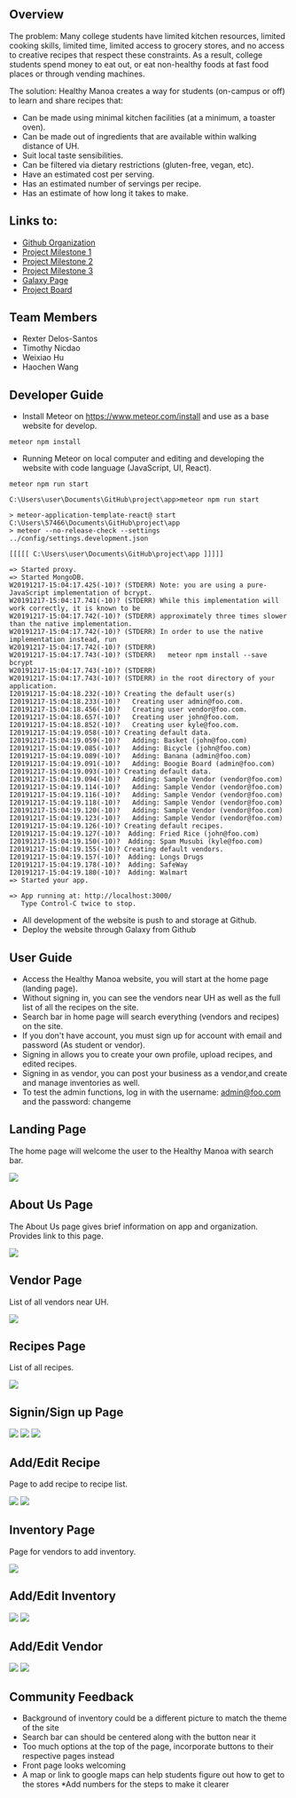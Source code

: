 ## Overview

The problem: Many college students have limited kitchen resources, limited cooking skills, limited time, limited access to grocery stores, and no access to creative recipes that respect these constraints. As a result, college students spend money to eat out, or eat non-healthy foods at fast food places or through vending machines.

The solution: Healthy Manoa creates a way for students (on-campus or off) to learn and share recipes that:
* Can be made using minimal kitchen facilities (at a minimum, a toaster oven).
* Can be made out of ingredients that are available within walking distance of UH.
* Suit local taste sensibilities.
* Can be filtered via dietary restrictions (gluten-free, vegan, etc).
* Have an estimated cost per serving.
* Has an estimated number of servings per recipe.
* Has an estimate of how long it takes to make.

## Links to:
- [Github Organization](https://github.com/healthy-manoa)
- [Project Milestone 1](https://github.com/healthy-manoa/project/projects/1)
- [Project Milestone 2](https://github.com/healthy-manoa/project/projects/2)
- [Project Milestone 3](https://github.com/healthy-manoa/project/projects/3)
- [Galaxy Page](https://healthymanoa.meteorapp.com)
- [Project Board](https://github.com/healthy-manoa/project/projects/2)

## Team Members
* Rexter Delos-Santos
* Timothy Nicdao
* Weixiao Hu
* Haochen Wang

## Developer Guide

* Install Meteor on <a href="https://www.meteor.com/install">https://www.meteor.com/install</a> and use as a base website for develop. 
```
meteor npm install
```
* Running Meteor on local computer and editing and developing the website with code language (JavaScript, UI, React).
```
meteor npm run start
```

```
C:\Users\user\Documents\GitHub\project\app>meteor npm run start

> meteor-application-template-react@ start C:\Users\57466\Documents\GitHub\project\app
> meteor --no-release-check --settings ../config/settings.development.json

[[[[[ C:\Users\user\Documents\GitHub\project\app ]]]]]

=> Started proxy.
=> Started MongoDB.
W20191217-15:04:17.425(-10)? (STDERR) Note: you are using a pure-JavaScript implementation of bcrypt.
W20191217-15:04:17.741(-10)? (STDERR) While this implementation will work correctly, it is known to be
W20191217-15:04:17.742(-10)? (STDERR) approximately three times slower than the native implementation.
W20191217-15:04:17.742(-10)? (STDERR) In order to use the native implementation instead, run
W20191217-15:04:17.742(-10)? (STDERR)
W20191217-15:04:17.743(-10)? (STDERR)   meteor npm install --save bcrypt
W20191217-15:04:17.743(-10)? (STDERR)
W20191217-15:04:17.743(-10)? (STDERR) in the root directory of your application.
I20191217-15:04:18.232(-10)? Creating the default user(s)
I20191217-15:04:18.233(-10)?   Creating user admin@foo.com.
I20191217-15:04:18.456(-10)?   Creating user vendor@foo.com.
I20191217-15:04:18.657(-10)?   Creating user john@foo.com.
I20191217-15:04:18.852(-10)?   Creating user kyle@foo.com.
I20191217-15:04:19.058(-10)? Creating default data.
I20191217-15:04:19.059(-10)?   Adding: Basket (john@foo.com)
I20191217-15:04:19.085(-10)?   Adding: Bicycle (john@foo.com)
I20191217-15:04:19.089(-10)?   Adding: Banana (admin@foo.com)
I20191217-15:04:19.091(-10)?   Adding: Boogie Board (admin@foo.com)
I20191217-15:04:19.093(-10)? Creating default data.
I20191217-15:04:19.094(-10)?   Adding: Sample Vendor (vendor@foo.com)
I20191217-15:04:19.114(-10)?   Adding: Sample Vendor (vendor@foo.com)
I20191217-15:04:19.116(-10)?   Adding: Sample Vendor (vendor@foo.com)
I20191217-15:04:19.118(-10)?   Adding: Sample Vendor (vendor@foo.com)
I20191217-15:04:19.120(-10)?   Adding: Sample Vendor (vendor@foo.com)
I20191217-15:04:19.123(-10)?   Adding: Sample Vendor (vendor@foo.com)
I20191217-15:04:19.126(-10)? Creating default recipes.
I20191217-15:04:19.127(-10)?  Adding: Fried Rice (john@foo.com)
I20191217-15:04:19.150(-10)?  Adding: Spam Musubi (kyle@foo.com)
I20191217-15:04:19.155(-10)? Creating default vendors.
I20191217-15:04:19.157(-10)?  Adding: Longs Drugs
I20191217-15:04:19.178(-10)?  Adding: SafeWay
I20191217-15:04:19.180(-10)?  Adding: Walmart
=> Started your app.

=> App running at: http://localhost:3000/
   Type Control-C twice to stop.
```

* All development of the website is push to and storage at Github. 
* Deploy the website through Galaxy from Github

## User Guide
* Access the Healthy Manoa website, you will start at the home page (landing page).
* Without signing in, you can see the vendors near UH as well as the full list of all the recipes on the site.
* Search bar in home page will search everything (vendors and recipes) on the site.
* If you don't have account, you must sign up for account with email and password (As student or vendor).
* Signing in allows you to create your own profile, upload recipes, and edited recipes.
* Signing in as vendor, you can post your business as a vendor,and create and manage inventories as well.
* To test the admin functions, log in with the username: admin@foo.com and the password: changeme

## Landing Page
The home page will welcome the user to the Healthy Manoa with search bar.

<img class="ui floated rounded image" src="/images/landing.PNG">

## About Us Page
The About Us page gives brief information on app and organization. Provides link to this page.

<img class="ui floated rounded image" src="/images/About.PNG">

## Vendor Page
List of all vendors near UH.

<img class="ui floated rounded image" src="/images/Vendor page.PNG"> 

## Recipes Page
List of all recipes.

<img class="ui floated rounded image" src="/images/Recipes page.PNG">

## Signin/Sign up Page
<img class="ui floated rounded image" src="/images/signin.PNG">
<img class="ui floated rounded image" src="/images/signup.PNG">
<img class="ui floated rounded image" src="/images/edit password.PNG">

## Add/Edit Recipe
Page to add recipe to recipe list.

<img class="ui floated rounded image" src="/images/Add Recipe page.PNG">
<img class="ui floated rounded image" src="/images/Edit Recipe page.PNG">

## Inventory Page
Page for vendors to add inventory.

<img class="ui floated rounded image" src="/images/Inventory page.PNG">

## Add/Edit Inventory
<img class="ui floated rounded image" src="/images/add inventory.PNG">
<img class="ui floated rounded image" src="/images/edit inventory.PNG">

## Add/Edit Vendor

<img class="ui floated rounded image" src="/images/add vendor.PNG">
<img class="ui floated rounded image" src="/images/edit vendor.PNG">

## Community Feedback

* Background of inventory could be a different picture to match the theme of the site
* Search bar can should be centered along with the button near it
* Too much options at the top of the page, incorporate buttons to their respective pages instead
* Front page looks welcoming 
* A map or link to google maps can help students figure out how to get to the stores
*Add numbers for the steps to make it clearer

  



